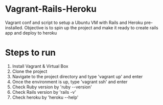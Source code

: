 # Vagrant-Rails-Heroku
Vagrant conf and script to setup a Ubuntu VM with Rails and Heroku pre-installed. Objective is to spin up the project and make it ready to create rails app and deploy to heroku

# Steps to run
1. Install Vagrant & Virtual Box<br/>
2. Clone the project<br/>
3. Navigate to the project directory and type 'vagrant up' and enter<br/>
4. Once the environment is up, type 'vagrant ssh' and enter<br/>
5. Check Ruby version by 'ruby --version'<br/>
6. Check Rails version by 'rails -v'<br/>
7. Check heroku by 'heroku --help'<br/>
